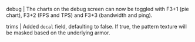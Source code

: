 debug | The charts on the debug screen can now be toggled with F3+1 (pie chart), F3+2 (FPS and TPS) and F3+3 (bandwidth and ping).

trims | Added `decal` field, defaulting to false. If true, the pattern texture will be masked based on the underlying armor.